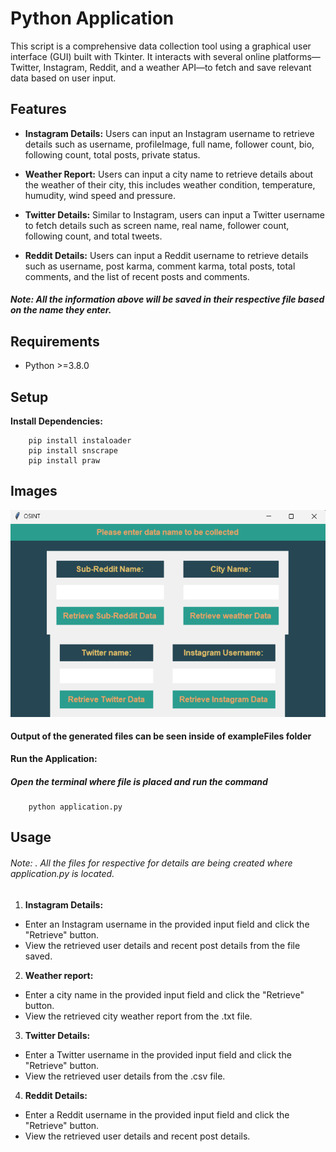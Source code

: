 # Python Application

This script is a comprehensive data collection tool using a graphical user interface (GUI) built with Tkinter. It interacts with several online platforms—Twitter, Instagram, Reddit, and a weather API—to fetch and save relevant data based on user input.

## Features

- **Instagram Details:** Users can input an Instagram username to retrieve details such as username, profileImage, full name, follower count, bio, following count, total posts, private status.

- **Weather Report:** Users can input a city name to retrieve details about the weather of their city, this includes weather condition, temperature, humudity, wind speed and pressure.

- **Twitter Details:** Similar to Instagram, users can input a Twitter username to fetch details such as screen name, real name, follower count, following count, and total tweets.

- **Reddit Details:** Users can input a Reddit username to retrieve details such as username, post karma, comment karma, total posts, total comments, and the list of recent posts and comments.

##### Note: All the information above will be saved in their respective file based on the name they enter. 

## Requirements

- Python >=3.8.0

## Setup

**Install Dependencies:**

        pip install instaloader 
        pip install snscrape
        pip install praw
  
## Images

![](screenshots/mainWindow.png)

#### Output of the generated files can be seen inside of exampleFiles folder

**Run the Application:**
##### Open the terminal where file is placed and run the command 

        python application.py 

## Usage
###### Note: . All the files for respective for details are being created where application.py is located. 
1. **Instagram Details:**
- Enter an Instagram username in the provided input field and click the "Retrieve" button.
- View the retrieved user details and recent post details from the file saved.

2. **Weather report:**
- Enter a city name in the provided input field and click the "Retrieve" button.
- View the retrieved city weather report from the .txt file.

3. **Twitter Details:**
- Enter a Twitter username in the provided input field and click the "Retrieve" button.
- View the retrieved user details from the .csv file.

4. **Reddit Details:**
- Enter a Reddit username in the provided input field and click the "Retrieve" button.
- View the retrieved user details and recent post details.

